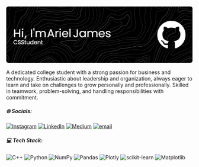 
![Ariel James](img/github-header-image(2).png)

A dedicated college student with a strong passion for business and technology. Enthusiastic about leadership and organization, always eager to learn and take on challenges to grow personally and professionally. Skilled in teamwork, problem-solving, and handling responsibilities with commitment.

##### 🌐 Socials:
[![Instagram](https://img.shields.io/badge/Instagram-%23E4405F.svg?logo=Instagram&logoColor=white)](https://instagram.com/4rieljames) [![LinkedIn](https://img.shields.io/badge/LinkedIn-%230077B5.svg?logo=linkedin&logoColor=white)](https://linkedin.com/in/arieljames) [![Medium](https://img.shields.io/badge/Medium-12100E?logo=medium&logoColor=white)](https://medium.com/@arieljames_) [![email](https://img.shields.io/badge/Email-D14836?logo=gmail&logoColor=white)](mailto:arieljames695@gmail.com) 

##### 💻 Tech Stack:
![C++](https://img.shields.io/badge/c++-%2300599C.svg?style=for-the-badge&logo=c%2B%2B&logoColor=white) ![Python](https://img.shields.io/badge/python-3670A0?style=for-the-badge&logo=python&logoColor=ffdd54) ![NumPy](https://img.shields.io/badge/numpy-%23013243.svg?style=for-the-badge&logo=numpy&logoColor=white) ![Pandas](https://img.shields.io/badge/pandas-%23150458.svg?style=for-the-badge&logo=pandas&logoColor=white) ![Plotly](https://img.shields.io/badge/Plotly-%233F4F75.svg?style=for-the-badge&logo=plotly&logoColor=white) ![scikit-learn](https://img.shields.io/badge/scikit--learn-%23F7931E.svg?style=for-the-badge&logo=scikit-learn&logoColor=white) ![Matplotlib](https://img.shields.io/badge/Matplotlib-%23ffffff.svg?style=for-the-badge&logo=Matplotlib&logoColor=black)



